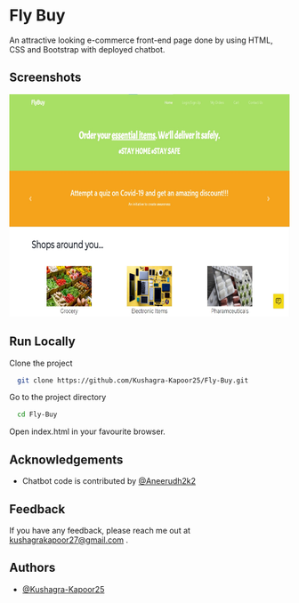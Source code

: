 
# Fly Buy

An attractive looking e-commerce front-end page done by using HTML, CSS and Bootstrap with deployed chatbot.
## Screenshots

<img src = "images/home-page.jpg" height = "400">

  
## Run Locally

Clone the project

```bash
  git clone https://github.com/Kushagra-Kapoor25/Fly-Buy.git
```

Go to the project directory

```bash
  cd Fly-Buy
```
Open index.html in your favourite browser.

  
## Acknowledgements

 - Chatbot code is contributed by [@Aneerudh2k2](https://github.com/Aneerudh2k2)

  
## Feedback

If you have any feedback, please reach me out at kushagrakapoor27@gmail.com .

  
## Authors

- [@Kushagra-Kapoor25](https://github.com/Kushagra-Kapoor25)

  
